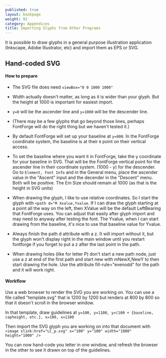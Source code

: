 ```yaml
---
published: true
layout: bookpage
weight: 92
category: Appendices
title: Importing Glyphs from Other Programs
---
```


It is possible to draw glyphs in a general purpose illustration application (Inkscape, Adobe Illustrator, etc) and import them as EPS or SVG. 

## Hand-coded SVG

#### How to prepare

* The SVG file does need `viewBox="0 0 1000 1000"`

* Width actually doesn't matter, as long as it is wider than your glyph. But the height at 1000 is important for easiest import.

* `y=0` will be the ascender line and `y=1000` will be the descender line.

* (There may be a few glyphs that go beyond those lines, perhaps FontForge will do the right thing but we haven't tested it.)

* By default FontForge will set up your baseline at `y=800`. In the FontForge coordinate system, the baseline is at their `0` point on their vertical access.

* To set the baseline where you want it in FontForge, take the y coordinate for your baseline in SVG. That will be the FontForge vertical point for the ascender line in their coordinate system. (1000 - y) for the descender. Go to `Element, Font Info` and in the General menu, place the ascender value in the "Ascent" input and the decender in the "Descent" menu. Both will be positive. The Em Size should remain at 1000 (as that is the height in SVG units)

* When drawing the glyph, I like to use relative coordinates. So I start the glyph with `<path d="M Xvalue,Yvalue`. If I can draw the glyph starting at a point all the way on the left, then XValue will be the default LeftBearing that FontForge uses. You can adjust that easily after glyph import and may need to anyway after testing the font. The Yvalue, when I can start drawing from the baseline, it's nice to use that baseline value for Yvalue.

* Always finish the path d attribute with a z. It will import without it, but the glyph won't display right in the main window until you restart fontforge if you forget to put a z after the last point in the path.

* When drawing holes (like for letter P) don't start a new path node, just use a z at end of the first path and start new with mNewX,NewY to then start drawing the hole. Use the attribute fill-rule="evenodd" for the path and it will work right.

#### Workflow

Use a web browser to render the SVG you are working on. You can use a file called "template.svg" that is 1200 by 1200 but renders at 800 by 800 so that it doesn't scroll in the browser window.

In that template, draw guidelines at `y=100, y=1100, y=(100 + {baseline, capheight, etc.}, x=100, x=1100`

Then import the SVG glyph you are working on into that document with `<image xlink:href="LC_p.svg" x="100" y="100" width="1000" height="1000" />`

You can now hand-code you letter in one window, and refresh the browser in the other to see it drawn on top of the guidelines. 
